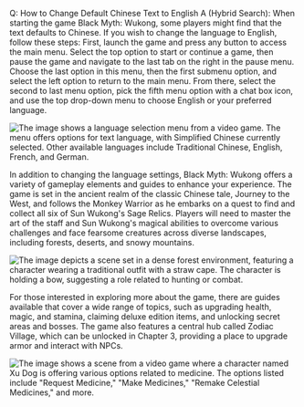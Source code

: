 Q: How to Change Default Chinese Text to English
A (Hybrid Search):
When starting the game Black Myth: Wukong, some players might find that the text defaults to Chinese. If you wish to change the language to English, follow these steps: First, launch the game and press any button to access the main menu. Select the top option to start or continue a game, then pause the game and navigate to the last tab on the right in the pause menu. Choose the last option in this menu, then the first submenu option, and select the left option to return to the main menu. From there, select the second to last menu option, pick the fifth menu option with a chat box icon, and use the top drop-down menu to choose English or your preferred language.

![The image shows a language selection menu from a video game. The menu offers options for text language, with Simplified Chinese currently selected. Other available languages include Traditional Chinese, English, French, and German.](https://oyster.ignimgs.com/mediawiki/apis.ign.com/black-myth-wukong/8/88/Black_myth_wukong_.jpg)

In addition to changing the language settings, Black Myth: Wukong offers a variety of gameplay elements and guides to enhance your experience. The game is set in the ancient realm of the classic Chinese tale, Journey to the West, and follows the Monkey Warrior as he embarks on a quest to find and collect all six of Sun Wukong's Sage Relics. Players will need to master the art of the staff and Sun Wukong's magical abilities to overcome various challenges and face fearsome creatures across diverse landscapes, including forests, deserts, and snowy mountains.

![The image depicts a scene set in a dense forest environment, featuring a character wearing a traditional outfit with a straw cape. The character is holding a bow, suggesting a role related to hunting or combat.](https://oyster.ignimgs.com/mediawiki/apis.ign.com/black-myth-wukong/c/c8/Guangmo.jpg)

For those interested in exploring more about the game, there are guides available that cover a wide range of topics, such as upgrading health, magic, and stamina, claiming deluxe edition items, and unlocking secret areas and bosses. The game also features a central hub called Zodiac Village, which can be unlocked in Chapter 3, providing a place to upgrade armor and interact with NPCs.

![The image shows a scene from a video game where a character named Xu Dog is offering various options related to medicine. The options listed include "Request Medicine," "Make Medicines," "Remake Celestial Medicines," and more.](https://oyster.ignimgs.com/mediawiki/apis.ign.com/black-myth-wukong/b/b4/Zodiac_Village_%2836%29.png)
